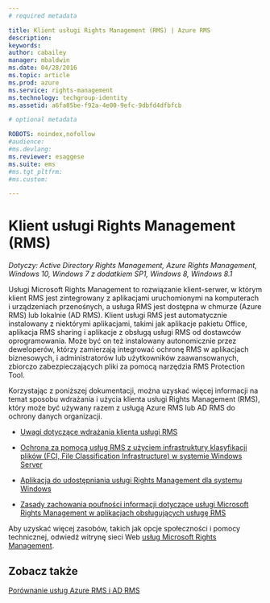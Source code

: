 ```yaml
---
# required metadata

title: Klient usługi Rights Management (RMS) | Azure RMS
description:
keywords:
author: cabailey
manager: mbaldwin
ms.date: 04/28/2016
ms.topic: article
ms.prod: azure
ms.service: rights-management
ms.technology: techgroup-identity
ms.assetid: a6fa85be-f92a-4e00-9efc-9dbfd4dfbfcb

# optional metadata

ROBOTS: noindex,nofollow
#audience:
#ms.devlang:
ms.reviewer: esaggese
ms.suite: ems
#ms.tgt_pltfrm:
#ms.custom:

---
```


# Klient usługi Rights Management (RMS)

*Dotyczy: Active Directory Rights Management, Azure Rights Management, Windows 10, Windows 7 z dodatkiem SP1, Windows 8, Windows 8.1*

Usługi Microsoft Rights Management to rozwiązanie klient-serwer, w którym klient RMS jest zintegrowany z aplikacjami uruchomionymi na komputerach i urządzeniach przenośnych, a usługa RMS jest dostępna w chmurze (Azure RMS) lub lokalnie (AD RMS). Klient usługi RMS jest automatycznie instalowany z niektórymi aplikacjami, takimi jak aplikacje pakietu Office, aplikacja RMS sharing i aplikacje z obsługą usługi RMS od dostawców oprogramowania. Może być on też instalowany autonomicznie przez deweloperów, którzy zamierzają integrować ochronę RMS w aplikacjach biznesowych, i administratorów lub użytkowników zaawansowanych, zbiorczo zabezpieczających pliki za pomocą narzędzia RMS Protection Tool.

Korzystając z poniższej dokumentacji, można uzyskać więcej informacji na temat sposobu wdrażania i użycia klienta usługi Rights Management (RMS), który może być używany razem z usługą Azure RMS lub AD RMS do ochrony danych organizacji.

- [Uwagi dotyczące wdrażania klienta usługi RMS](client-deployment-notes.md)

- [Ochrona za pomocą usług RMS z użyciem infrastruktury klasyfikacji plików (FCI, File Classification Infrastructure) w systemie Windows Server](configure-fci.md)

- [Aplikacja do udostępniania usługi Rights Management dla systemu Windows](sharing-app-windows.md)

- [Zasady zachowania poufności informacji dotyczące usługi Microsoft Rights Management w aplikacjach obsługujących usługę RMS](privacy-statement-rms-enlightened-applications.md)


Aby uzyskać więcej zasobów, takich jak opcje społeczności i pomocy technicznej, odwiedź witrynę sieci Web [usług Microsoft Rights Management](https://www.microsoft.com/rms).

## Zobacz także
[Porównanie usług Azure RMS i AD RMS](../understand-explore/compare-azure-rms-ad-rms.md)


<!--HONumber=Apr16_HO4-->


